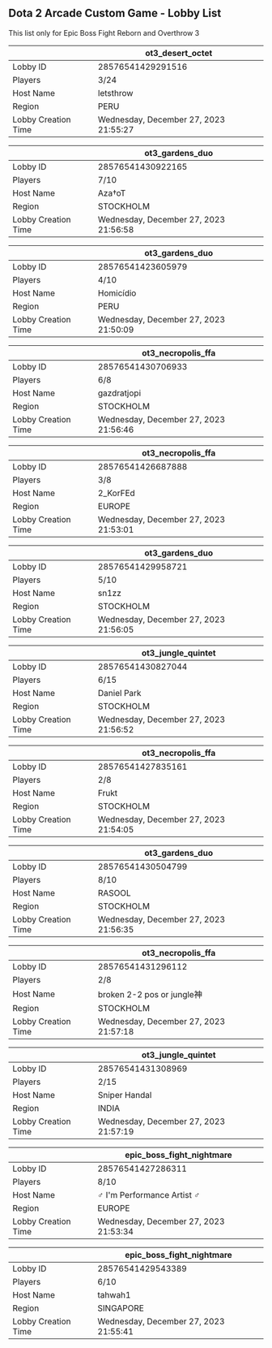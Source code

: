 ## Dota 2 Arcade Custom Game - Lobby List

This list only for Epic Boss Fight Reborn and Overthrow 3

|  | ot3_desert_octet |
| ------ | ------ |
| Lobby ID | 28576541429291516 |
| Players | 3/24 |
| Host Name | letsthrow |
| Region | PERU |
| Lobby Creation Time | Wednesday, December 27, 2023 21:55:27 |


|  | ot3_gardens_duo |
| ------ | ------ |
| Lobby ID | 28576541430922165 |
| Players | 7/10 |
| Host Name | Aza†oT |
| Region | STOCKHOLM |
| Lobby Creation Time | Wednesday, December 27, 2023 21:56:58 |


|  | ot3_gardens_duo |
| ------ | ------ |
| Lobby ID | 28576541423605979 |
| Players | 4/10 |
| Host Name | Homicídio |
| Region | PERU |
| Lobby Creation Time | Wednesday, December 27, 2023 21:50:09 |


|  | ot3_necropolis_ffa |
| ------ | ------ |
| Lobby ID | 28576541430706933 |
| Players | 6/8 |
| Host Name | gazdratjopi |
| Region | STOCKHOLM |
| Lobby Creation Time | Wednesday, December 27, 2023 21:56:46 |


|  | ot3_necropolis_ffa |
| ------ | ------ |
| Lobby ID | 28576541426687888 |
| Players | 3/8 |
| Host Name | 2_KorFEd |
| Region | EUROPE |
| Lobby Creation Time | Wednesday, December 27, 2023 21:53:01 |


|  | ot3_gardens_duo |
| ------ | ------ |
| Lobby ID | 28576541429958721 |
| Players | 5/10 |
| Host Name | sn1zz |
| Region | STOCKHOLM |
| Lobby Creation Time | Wednesday, December 27, 2023 21:56:05 |


|  | ot3_jungle_quintet |
| ------ | ------ |
| Lobby ID | 28576541430827044 |
| Players | 6/15 |
| Host Name | Daniel Park |
| Region | STOCKHOLM |
| Lobby Creation Time | Wednesday, December 27, 2023 21:56:52 |


|  | ot3_necropolis_ffa |
| ------ | ------ |
| Lobby ID | 28576541427835161 |
| Players | 2/8 |
| Host Name | Frukt |
| Region | STOCKHOLM |
| Lobby Creation Time | Wednesday, December 27, 2023 21:54:05 |


|  | ot3_gardens_duo |
| ------ | ------ |
| Lobby ID | 28576541430504799 |
| Players | 8/10 |
| Host Name | RASOOL |
| Region | STOCKHOLM |
| Lobby Creation Time | Wednesday, December 27, 2023 21:56:35 |


|  | ot3_necropolis_ffa |
| ------ | ------ |
| Lobby ID | 28576541431296112 |
| Players | 2/8 |
| Host Name | broken 2-2 pos or jungle神 |
| Region | STOCKHOLM |
| Lobby Creation Time | Wednesday, December 27, 2023 21:57:18 |


|  | ot3_jungle_quintet |
| ------ | ------ |
| Lobby ID | 28576541431308969 |
| Players | 2/15 |
| Host Name | Sniper Handal |
| Region | INDIA |
| Lobby Creation Time | Wednesday, December 27, 2023 21:57:19 |


|  | epic_boss_fight_nightmare |
| ------ | ------ |
| Lobby ID | 28576541427286311 |
| Players | 8/10 |
| Host Name | ♂ I'm Performance Artist ♂ |
| Region | EUROPE |
| Lobby Creation Time | Wednesday, December 27, 2023 21:53:34 |


|  | epic_boss_fight_nightmare |
| ------ | ------ |
| Lobby ID | 28576541429543389 |
| Players | 6/10 |
| Host Name | tahwah1 |
| Region | SINGAPORE |
| Lobby Creation Time | Wednesday, December 27, 2023 21:55:41 |


